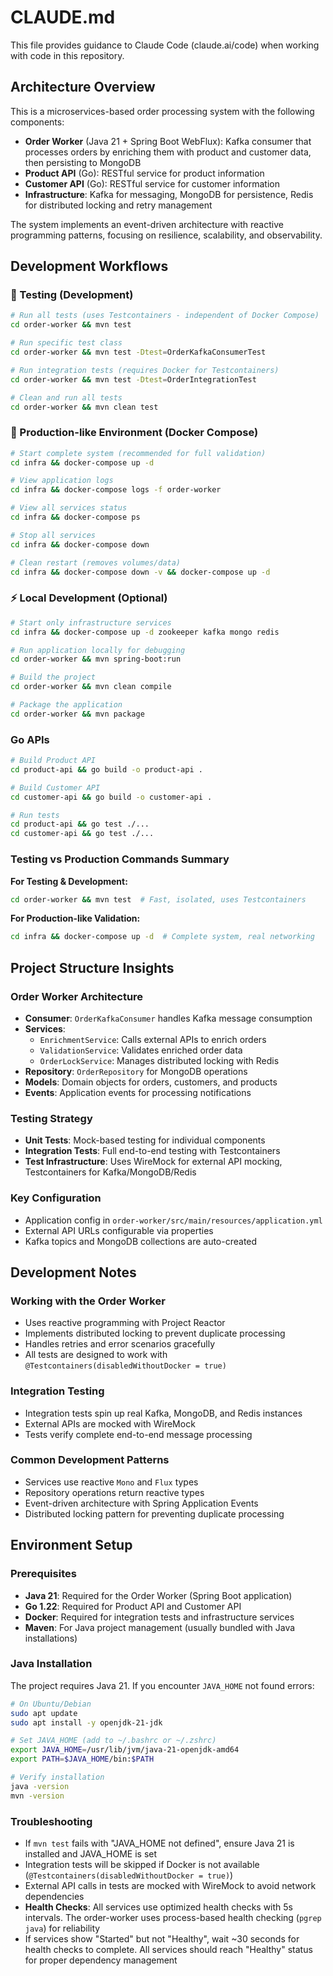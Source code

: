 # CLAUDE.md

This file provides guidance to Claude Code (claude.ai/code) when working with code in this repository.

## Architecture Overview

This is a microservices-based order processing system with the following components:

- **Order Worker** (Java 21 + Spring Boot WebFlux): Kafka consumer that processes orders by enriching them with product and customer data, then persisting to MongoDB
- **Product API** (Go): RESTful service for product information
- **Customer API** (Go): RESTful service for customer information
- **Infrastructure**: Kafka for messaging, MongoDB for persistence, Redis for distributed locking and retry management

The system implements an event-driven architecture with reactive programming patterns, focusing on resilience, scalability, and observability.

## Development Workflows

### 🧪 Testing (Development)
```bash
# Run all tests (uses Testcontainers - independent of Docker Compose)
cd order-worker && mvn test

# Run specific test class
cd order-worker && mvn test -Dtest=OrderKafkaConsumerTest

# Run integration tests (requires Docker for Testcontainers)
cd order-worker && mvn test -Dtest=OrderIntegrationTest

# Clean and run all tests
cd order-worker && mvn clean test
```

### 🚀 Production-like Environment (Docker Compose)
```bash
# Start complete system (recommended for full validation)
cd infra && docker-compose up -d

# View application logs
cd infra && docker-compose logs -f order-worker

# View all services status
cd infra && docker-compose ps

# Stop all services
cd infra && docker-compose down

# Clean restart (removes volumes/data)
cd infra && docker-compose down -v && docker-compose up -d
```

### ⚡ Local Development (Optional)
```bash
# Start only infrastructure services
cd infra && docker-compose up -d zookeeper kafka mongo redis

# Run application locally for debugging
cd order-worker && mvn spring-boot:run

# Build the project
cd order-worker && mvn clean compile

# Package the application
cd order-worker && mvn package
```

### Go APIs
```bash
# Build Product API
cd product-api && go build -o product-api .

# Build Customer API
cd customer-api && go build -o customer-api .

# Run tests
cd product-api && go test ./...
cd customer-api && go test ./...
```

### Testing vs Production Commands Summary

**For Testing & Development:**
```bash
cd order-worker && mvn test  # Fast, isolated, uses Testcontainers
```

**For Production-like Validation:**
```bash
cd infra && docker-compose up -d  # Complete system, real networking
```

## Project Structure Insights

### Order Worker Architecture
- **Consumer**: `OrderKafkaConsumer` handles Kafka message consumption
- **Services**: 
  - `EnrichmentService`: Calls external APIs to enrich orders
  - `ValidationService`: Validates enriched order data
  - `OrderLockService`: Manages distributed locking with Redis
- **Repository**: `OrderRepository` for MongoDB operations
- **Models**: Domain objects for orders, customers, and products
- **Events**: Application events for processing notifications

### Testing Strategy
- **Unit Tests**: Mock-based testing for individual components
- **Integration Tests**: Full end-to-end testing with Testcontainers
- **Test Infrastructure**: Uses WireMock for external API mocking, Testcontainers for Kafka/MongoDB/Redis

### Key Configuration
- Application config in `order-worker/src/main/resources/application.yml`
- External API URLs configurable via properties
- Kafka topics and MongoDB collections are auto-created

## Development Notes

### Working with the Order Worker
- Uses reactive programming with Project Reactor
- Implements distributed locking to prevent duplicate processing
- Handles retries and error scenarios gracefully
- All tests are designed to work with `@Testcontainers(disabledWithoutDocker = true)`

### Integration Testing
- Integration tests spin up real Kafka, MongoDB, and Redis instances
- External APIs are mocked with WireMock
- Tests verify complete end-to-end message processing

### Common Development Patterns
- Services use reactive `Mono` and `Flux` types
- Repository operations return reactive types
- Event-driven architecture with Spring Application Events
- Distributed locking pattern for preventing duplicate processing

## Environment Setup

### Prerequisites
- **Java 21**: Required for the Order Worker (Spring Boot application)
- **Go 1.22**: Required for Product API and Customer API
- **Docker**: Required for integration tests and infrastructure services
- **Maven**: For Java project management (usually bundled with Java installations)

### Java Installation
The project requires Java 21. If you encounter `JAVA_HOME` not found errors:

```bash
# On Ubuntu/Debian
sudo apt update
sudo apt install -y openjdk-21-jdk

# Set JAVA_HOME (add to ~/.bashrc or ~/.zshrc)
export JAVA_HOME=/usr/lib/jvm/java-21-openjdk-amd64
export PATH=$JAVA_HOME/bin:$PATH

# Verify installation
java -version
mvn -version
```

### Troubleshooting
- If `mvn test` fails with "JAVA_HOME not defined", ensure Java 21 is installed and JAVA_HOME is set
- Integration tests will be skipped if Docker is not available (`@Testcontainers(disabledWithoutDocker = true)`)
- External API calls in tests are mocked with WireMock to avoid network dependencies
- **Health Checks**: All services use optimized health checks with 5s intervals. The order-worker uses process-based health checking (`pgrep java`) for reliability
- If services show "Started" but not "Healthy", wait ~30 seconds for health checks to complete. All services should reach "Healthy" status for proper dependency management